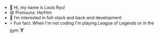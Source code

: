 - 👋 Hi, my name is Louis Ryu!
- 😄 Pronouns: He/Him
- 👀 I’m interested in full-stack and back-end development
- ⚡ Fun fact: When I'm not coding I'm playing League of Legends or in the gym 🏋️

<!---
lryu12/lryu12 is a ✨ special ✨ repository because its `README.md` (this file) appears on your GitHub profile.
You can click the Preview link to take a look at your changes.
--->
